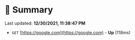 # 📖 Summary
Last updated: **12/30/2021, 11:38:47 PM**

- `GET` [https://google.com](https://google.com) - **Up** (118ms)
